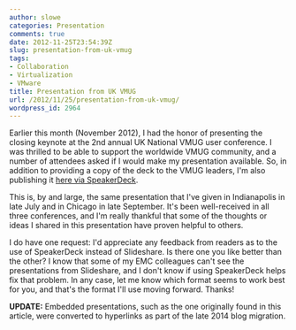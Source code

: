 ```yaml
---
author: slowe
categories: Presentation
comments: true
date: 2012-11-25T23:54:39Z
slug: presentation-from-uk-vmug
tags:
- Collaboration
- Virtualization
- VMware
title: Presentation from UK VMUG
url: /2012/11/25/presentation-from-uk-vmug/
wordpress_id: 2964
---
```


Earlier this month (November 2012), I had the honor of presenting the closing keynote at the 2nd annual UK National VMUG user conference. I was thrilled to be able to support the worldwide VMUG community, and a number of attendees asked if I would make my presentation available. So, in addition to providing a copy of the deck to the VMUG leaders, I'm also publishing it [here via SpeakerDeck][1].

This is, by and large, the same presentation that I've given in Indianapolis in late July and in Chicago in late September. It's been well-received in all three conferences, and I'm really thankful that some of the thoughts or ideas I shared in this presentation have proven helpful to others.

I do have one request: I'd appreciate any feedback from readers as to the use of SpeakerDeck instead of Slideshare. Is there one you like better than the other? I know that some of my EMC colleagues can't see the presentations from Slideshare, and I don't know if using SpeakerDeck helps fix that problem. In any case, let me know which format seems to work best for you, and that's the format I'll use moving forward. Thanks!

**UPDATE:** Embedded presentations, such as the one originally found in this article, were converted to hyperlinks as part of the late 2014 blog migration.

[1]: https://speakerdeck.com/slowe/5-thoughts-on-staying-sharp-and-relevant-london